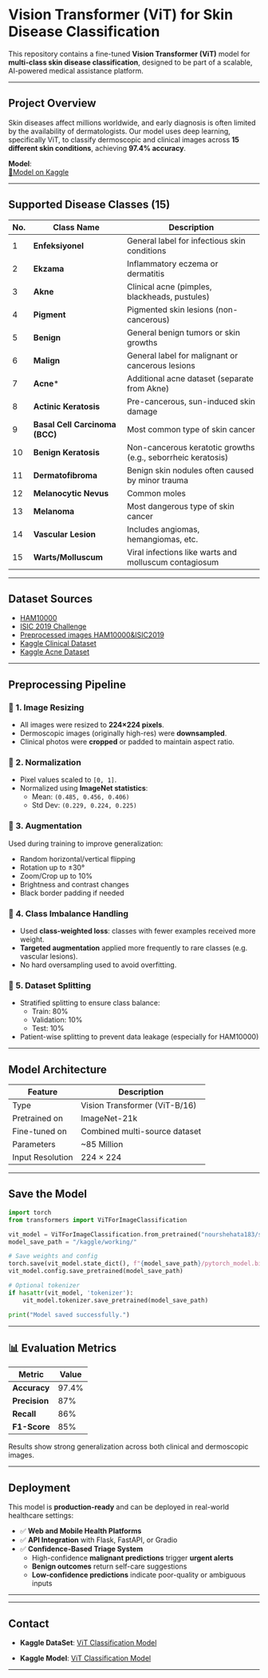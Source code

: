 #  Vision Transformer (ViT) for Skin Disease Classification

This repository contains a fine-tuned **Vision Transformer (ViT)** model for **multi-class skin disease classification**, designed to be part of a scalable, AI-powered medical assistance platform.

---

##  Project Overview

Skin diseases affect millions worldwide, and early diagnosis is often limited by the availability of dermatologists. Our model uses deep learning, specifically ViT, to classify dermoscopic and clinical images across **15 different skin conditions**, achieving **97.4% accuracy**.

 **Model**:  
[🔗Model on Kaggle](https://www.kaggle.com/models/nourshehata183/skin-disease-classification-model-vit)

---

##  Supported Disease Classes (15)

| No. | Class Name                    | Description                                                   |
|-----|-------------------------------|---------------------------------------------------------------|
| 1   | **Enfeksiyonel**              | General label for infectious skin conditions                  |
| 2   | **Ekzama**                    | Inflammatory eczema or dermatitis                             |
| 3   | **Akne**                      | Clinical acne (pimples, blackheads, pustules)                 |
| 4   | **Pigment**                   | Pigmented skin lesions (non-cancerous)                        |
| 5   | **Benign**                    | General benign tumors or skin growths                         |
| 6   | **Malign**                    | General label for malignant or cancerous lesions              |
| 7   | **Acne***                     | Additional acne dataset (separate from Akne)                  |
| 8   | **Actinic Keratosis**         | Pre-cancerous, sun-induced skin damage                        |
| 9   | **Basal Cell Carcinoma (BCC)**| Most common type of skin cancer                               |
| 10  | **Benign Keratosis**          | Non-cancerous keratotic growths (e.g., seborrheic keratosis)  |
| 11  | **Dermatofibroma**            | Benign skin nodules often caused by minor trauma              |
| 12  | **Melanocytic Nevus**         | Common moles                                                  |
| 13  | **Melanoma**                  | Most dangerous type of skin cancer                            |
| 14  | **Vascular Lesion**           | Includes angiomas, hemangiomas, etc.                          |
| 15  | **Warts/Molluscum**           | Viral infections like warts and molluscum contagiosum         |


---

##  Dataset Sources

- [HAM10000](https://doi.org/10.1038/sdata.2018.161)
- [ISIC 2019 Challenge](https://challenge2019.isic-archive.com/)
- [Preprocessed images HAM10000&ISIC2019](https://www.kaggle.com/datasets/nour12347653/skin-disease-detection-dataset-ham10000-isic)
- [Kaggle Clinical Dataset](https://www.kaggle.com/datasets/ascanipek/skin-diseases)
- [Kaggle Acne Dataset](https://www.kaggle.com/datasets/nayanchaure/acne-dataset)

---

##  Preprocessing Pipeline

### 🔹 1. Image Resizing
- All images were resized to **224×224 pixels**.
- Dermoscopic images (originally high-res) were **downsampled**.
- Clinical photos were **cropped** or padded to maintain aspect ratio.

### 🔹 2. Normalization
- Pixel values scaled to `[0, 1]`.
- Normalized using **ImageNet statistics**:
  - Mean: `(0.485, 0.456, 0.406)`
  - Std Dev: `(0.229, 0.224, 0.225)`

### 🔹 3. Augmentation
Used during training to improve generalization:
- Random horizontal/vertical flipping
- Rotation up to ±30°
- Zoom/Crop up to 10%
- Brightness and contrast changes
- Black border padding if needed

### 🔹 4. Class Imbalance Handling
- Used **class-weighted loss**: classes with fewer examples received more weight.
- **Targeted augmentation** applied more frequently to rare classes (e.g. vascular lesions).
- No hard oversampling used to avoid overfitting.

### 🔹 5. Dataset Splitting
- Stratified splitting to ensure class balance:
  - Train: 80%
  - Validation: 10%
  - Test: 10%
- Patient-wise splitting to prevent data leakage (especially for HAM10000)

---

##  Model Architecture

| Feature         | Description                           |
|----------------|---------------------------------------|
| Type            | Vision Transformer (ViT-B/16)         |
| Pretrained on   | ImageNet-21k                          |
| Fine-tuned on   | Combined multi-source dataset         |
| Parameters      | ~85 Million                           |
| Input Resolution| 224 × 224                             |

---

##  Save the Model 

```python
import torch
from transformers import ViTForImageClassification

vit_model = ViTForImageClassification.from_pretrained("nourshehata183/skin-disease-classification-model-vit")
model_save_path = "/kaggle/working/"

# Save weights and config
torch.save(vit_model.state_dict(), f"{model_save_path}/pytorch_model.bin")
vit_model.config.save_pretrained(model_save_path)

# Optional tokenizer
if hasattr(vit_model, 'tokenizer'):
    vit_model.tokenizer.save_pretrained(model_save_path)

print("Model saved successfully.")
```
---


## 📊 Evaluation Metrics

| Metric     | Value  |
|------------|--------|
| **Accuracy**   | 97.4%  |
| **Precision**  | 87%    |
| **Recall**     | 86%    |
| **F1-Score**   | 85%    |

Results show strong generalization across both clinical and dermoscopic images.  

---

##  Deployment

This model is **production-ready** and can be deployed in real-world healthcare settings:

- ✅ **Web and Mobile Health Platforms**
- ✅ **API Integration** with Flask, FastAPI, or Gradio
- ✅ **Confidence-Based Triage System**
  - High-confidence **malignant predictions** trigger **urgent alerts**
  - **Benign outcomes** return self-care suggestions
  - **Low-confidence predictions** indicate poor-quality or ambiguous inputs

---

---

##  Contact
- **Kaggle DataSet**: [ViT Classification Model](https://www.kaggle.com/datasets/nour12347653/skin-disease-detection-dataset-ham10000-isic)

- **Kaggle Model**: [ViT Classification Model](https://www.kaggle.com/models/nourshehata183/skin-disease-classification-model-vit)

---

